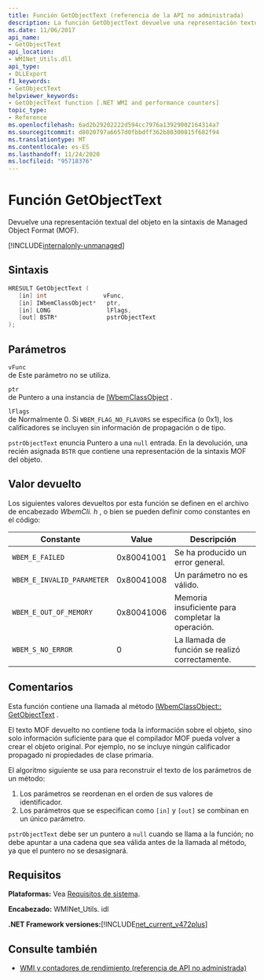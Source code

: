 ```yaml
---
title: Función GetObjectText (referencia de la API no administrada)
description: La función GetObjectText devuelve una representación textual de un objeto en la sintaxis MOF.
ms.date: 11/06/2017
api_name:
- GetObjectText
api_location:
- WMINet_Utils.dll
api_type:
- DLLExport
f1_keywords:
- GetObjectText
helpviewer_keywords:
- GetObjectText function [.NET WMI and performance counters]
topic_type:
- Reference
ms.openlocfilehash: 6ad2b29202222d594cc7976a13929002164314a7
ms.sourcegitcommit: d8020797a6657d0fbbdff362b80300815f682f94
ms.translationtype: MT
ms.contentlocale: es-ES
ms.lasthandoff: 11/24/2020
ms.locfileid: "95718376"
---
```

# <a name="getobjecttext-function"></a>Función GetObjectText

Devuelve una representación textual del objeto en la sintaxis de Managed Object Format (MOF).

[!INCLUDE[internalonly-unmanaged](../../../../includes/internalonly-unmanaged.md)]

## <a name="syntax"></a>Sintaxis  
  
```cpp  
HRESULT GetObjectText (
   [in] int                vFunc,
   [in] IWbemClassObject*   ptr,
   [in] LONG                lFlags,
   [out] BSTR*              pstrObjectText
);
```  

## <a name="parameters"></a>Parámetros

`vFunc`  
de Este parámetro no se utiliza.

`ptr`  
de Puntero a una instancia de [IWbemClassObject](/windows/desktop/api/wbemcli/nn-wbemcli-iwbemclassobject) .

`lFlags`  
de Normalmente 0. Si `WBEM_FLAG_NO_FLAVORS` se especifica (o 0x1), los calificadores se incluyen sin información de propagación o de tipo.

`pstrObjectText` enuncia Puntero a una `null` entrada. En la devolución, una recién asignada `BSTR` que contiene una representación de la sintaxis MOF del objeto.  

## <a name="return-value"></a>Valor devuelto

Los siguientes valores devueltos por esta función se definen en el archivo de encabezado *WbemCli. h* , o bien se pueden definir como constantes en el código:

|Constante  |Value  |Descripción  |
|---------|---------|---------|
|`WBEM_E_FAILED` | 0x80041001 | Se ha producido un error general. |
|`WBEM_E_INVALID_PARAMETER` | 0x80041008 | Un parámetro no es válido. |
|`WBEM_E_OUT_OF_MEMORY` | 0x80041006 | Memoria insuficiente para completar la operación. |
|`WBEM_S_NO_ERROR` | 0 | La llamada de función se realizó correctamente.  |
  
## <a name="remarks"></a>Comentarios

Esta función contiene una llamada al método [IWbemClassObject:: GetObjectText](/windows/desktop/api/wbemcli/nf-wbemcli-iwbemclassobject-getobjecttext) .

El texto MOF devuelto no contiene toda la información sobre el objeto, sino solo información suficiente para que el compilador MOF pueda volver a crear el objeto original. Por ejemplo, no se incluye ningún calificador propagado ni propiedades de clase primaria.

El algoritmo siguiente se usa para reconstruir el texto de los parámetros de un método:

1. Los parámetros se reordenan en el orden de sus valores de identificador.
1. Los parámetros que se especifican como `[in]` y `[out]` se combinan en un único parámetro.

`pstrObjectText` debe ser un puntero a `null` cuando se llama a la función; no debe apuntar a una cadena que sea válida antes de la llamada al método, ya que el puntero no se desasignará.

## <a name="requirements"></a>Requisitos  

**Plataformas:** Vea [Requisitos de sistema](../../get-started/system-requirements.md).  
  
 **Encabezado:** WMINet_Utils. idl  
  
 **.NET Framework versiones:**[!INCLUDE[net_current_v472plus](../../../../includes/net-current-v472plus.md)]  
  
## <a name="see-also"></a>Consulte también

- [WMI y contadores de rendimiento (referencia de API no administrada)](index.md)
